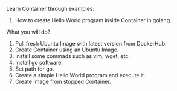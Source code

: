 Learn Container through examples:
1) How to create Hello World program inside Container in golang.

What you will do?
1) Pull fresh Ubuntu Image with latest version from DockerHub.
2) Create Container using an Ubuntu Image. 
3) Install some commads such as vim, wget, etc.
4) Install go software.
5) Set path for go.
6) Create a simple Hello World program and execute it.
7) Create Image from stopped Container.